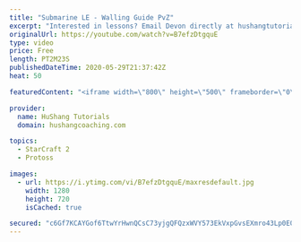 ```yaml
---
title: "Submarine LE - Walling Guide PvZ"
excerpt: "Interested in lessons? Email Devon directly at hushangtutorials@outlook.com ------------------------------------------------------------------------------------------------------- Want to support HuShang Tutorials directly? Patreon is a website where you can contribute a monthly donation that will help"
originalUrl: https://youtube.com/watch?v=B7efzDtgquE
type: video
price: Free
length: PT2M23S
publishedDateTime: 2020-05-29T21:37:42Z
heat: 50

featuredContent: "<iframe width=\"800\" height=\"500\" frameborder=\"0\" src=\"https://www.youtube.com/embed/B7efzDtgquE\" allow=\"accelerometer; autoplay; encrypted-media; gyroscope; picture-in-picture\" allowfullscreen></iframe>"

provider:
  name: HuShang Tutorials
  domain: hushangcoaching.com

topics:
  - StarCraft 2
  - Protoss

images:
  - url: https://i.ytimg.com/vi/B7efzDtgquE/maxresdefault.jpg
    width: 1280
    height: 720
    isCached: true

secured: "c6Gf7KCAYGof6TtwYrHwnQCsC73yjgQFQzxWVY573EkVxpGvsEXmro43Lp0E0OALFTdlksmXddEKUQaeCyFXKLJ/3JOEnBoo7HCrZRaIUl6Ip7lym3F13N2TW10zjdXTnhfZOeCj3EqaaKG16NMOvsshcTkSBrFqPyYlRaIf74oKOnYpzD3TyE4qkQXAmWvmkLYL/XAJfAiDpRtkIzKMCW59czm4r8F2UvyEd0HWb0frY/ByhL1gbDWCF3ItDbsT7vPZGm4Bp8mwwcNNLTvJXKgul7Tc3wU/pPCTd7ou0TzuLtzvcgjTtV5Cn9SuTBUvl/k5yyggZbzZVSK6xe3ApPoS0Jr/3e5QN7o52vvz058UQtEJlPcWpj8nAEqfXCcgre3TKv4jhoqzgcfkN+4IaXdLpJ/o4A2BoR9tljU032c=;5CQ1kzSsPqoRbuzb8AznnQ=="
---
```


